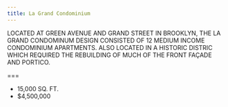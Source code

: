 ```yaml
---
title: La Grand Condominium
---
```


LOCATED AT GREEN AVENUE AND GRAND STREET IN BROOKLYN, THE LA GRAND CONDOMINUM DESIGN CONSISTED OF 12 MEDIUM INCOME CONDOMINIUM APARTMENTS. ALSO LOCATED IN A HISTORIC DISTRIC WHICH REQUIRED THE REBUILDING OF MUCH OF THE FRONT FAÇADE AND PORTICO. 

===

-   15,000 SQ. FT.
-   $4,500,000
